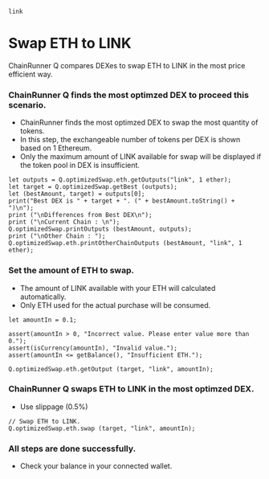 ```meta-Currency
link
```

# Swap ETH to LINK

ChainRunner Q compares DEXes to swap ETH to LINK in the most price efficient way.

### ChainRunner Q finds the most optimzed DEX to proceed this scenario.

- ChainRunner finds the most optimzed DEX to swap the most quantity of tokens.
- In this step, the exchangeable number of tokens per DEX is shown based on 1 Ethereum.
- Only the maximum amount of LINK available for swap will be displayed if the token pool in DEX is insufficient.

```output-Dynamic
let outputs = Q.optimizedSwap.eth.getOutputs("link", 1 ether);
let target = Q.optimizedSwap.getBest (outputs);
let (bestAmount, target) = outputs[0];
print("Best DEX is " + target + ". (" + bestAmount.toString() + ")\n");
print ("\nDifferences from Best DEX\n");
print ("\nCurrent Chain : \n");
Q.optimizedSwap.printOutputs (bestAmount, outputs);
print ("\nOther Chain : ");
Q.optimizedSwap.eth.printOtherChainOutputs (bestAmount, "link", 1 ether);
```

### Set the amount of ETH to swap.

- The amount of LINK available with your ETH will calculated automatically.
- Only ETH used for the actual purchase will be consumed.

```input-Dynamic ETH
let amountIn = 0.1;
```

```input-Verify
assert(amountIn > 0, "Incorrect value. Please enter value more than 0.");
assert(isCurrency(amountIn), "Invalid value.");
assert(amountIn <= getBalance(), "Insufficient ETH.");
```

```output-Dynamic LINK
Q.optimizedSwap.eth.getOutput (target, "link", amountIn);
```

### ChainRunner Q swaps ETH to LINK in the most optimzed DEX.

- Use slippage (0.5%)

```taster
// Swap ETH to LINK.
Q.optimizedSwap.eth.swap (target, "link", amountIn);
```

### All steps are done successfully.

- Check your balance in your connected wallet.

